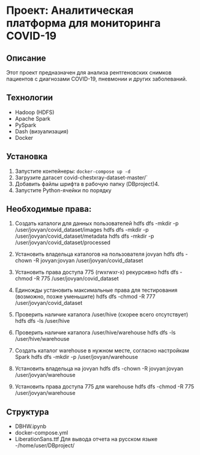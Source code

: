 # Проект: Аналитическая платформа для мониторинга COVID-19

## Описание
Этот проект предназначен для анализа рентгеновских снимков пациентов с диагнозами COVID-19, пневмонии и других заболеваний.

## Технологии
- Hadoop (HDFS)
- Apache Spark
- PySpark
- Dash (визуализация)
- Docker

## Установка
1. Запустите контейнеры: `docker-compose up -d`
2. Загрузите датасет covid-chestxray-dataset-master/`
3. Добавить файлы шрифта в рабочую папку (DBproject)4. 
5. Запустите Python-ячейки по порядку

## Необходимые права:
1. Создать каталоги для данных пользователей
hdfs dfs -mkdir -p /user/jovyan/covid_dataset/images
hdfs dfs -mkdir -p /user/jovyan/covid_dataset/metadata
hdfs dfs -mkdir -p /user/jovyan/covid_dataset/processed

2. Установить владельца каталогов на пользователя jovyan
hdfs dfs -chown -R jovyan:jovyan /user/jovyan/covid_dataset

3. Установить права доступа 775 (rwxrwxr-x) рекурсивно
hdfs dfs -chmod -R 775 /user/jovyan/covid_dataset

4. Единожды установить максимальные права для тестирования (возможно, позже уменьшите)
hdfs dfs -chmod -R 777 /user/jovyan/covid_dataset

5. Проверить наличие каталога /user/hive (скорее всего отсутствует)
hdfs dfs -ls /user/hive

6. Проверить наличие каталога /user/hive/warehouse
hdfs dfs -ls /user/hive/warehouse

7. Создать каталог warehouse в нужном месте, согласно настройкам Spark
hdfs dfs -mkdir -p /user/jovyan/warehouse

8. Установить владельца на jovyan
hdfs dfs -chown -R jovyan:jovyan /user/jovyan/warehouse

9. Установить права доступа 775 для warehouse
hdfs dfs -chmod -R 775 /user/jovyan/warehouse


## Структура
- DBHW.ipynb
- docker-compose.yml
- LiberationSans.ttf Для вывода отчета на русском языке
-/home/user/DBproject/
